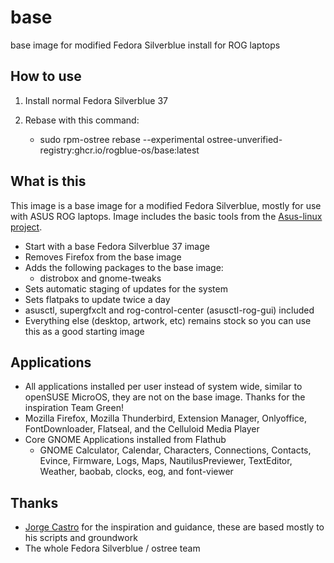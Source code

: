 # base
base image for modified Fedora Silverblue install for ROG laptops

## How to use

1) Install normal Fedora Silverblue 37
2) Rebase with this command:

   - sudo rpm-ostree rebase --experimental ostree-unverified-registry:ghcr.io/rogblue-os/base:latest


## What is this
This image is a base image for a modified Fedora Silverblue, mostly for use with ASUS ROG laptops. Image includes the basic tools from the [Asus-linux project](www.asus-linux.org).

- Start with a base Fedora Silverblue 37 image
- Removes Firefox from the base image
- Adds the following packages to the base image:
    - distrobox and gnome-tweaks
- Sets automatic staging of updates for the system
- Sets flatpaks to update twice a day
- asusctl, supergfxclt and rog-control-center (asusctl-rog-gui) included
- Everything else (desktop, artwork, etc) remains stock so you can use this as a good starting image

## Applications
- All applications installed per user instead of system wide, similar to openSUSE MicroOS, they are not on the base image. Thanks for the inspiration Team Green!
- Mozilla Firefox, Mozilla Thunderbird, Extension Manager, Onlyoffice, FontDownloader, Flatseal, and the Celluloid Media Player
- Core GNOME Applications installed from Flathub
    - GNOME Calculator, Calendar, Characters, Connections, Contacts, Evince, Firmware, Logs, Maps, NautilusPreviewer, TextEditor, Weather, baobab, clocks, eog, and font-viewer
    
## Thanks
- [Jorge Castro](https://www.github.com/castrojo) for the inspiration and guidance, these are based mostly to his scripts and groundwork
- The whole Fedora Silverblue / ostree team

